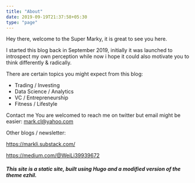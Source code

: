```yaml
---
title: "About"
date: 2019-09-19T21:37:58+05:30
type: "page"
---
```


Hey there, welcome to the Super Marky, it is great to see you here.

I started this blog back in September 2019, initially it was launched to introspect my own perception while now i hope it could also motivate you to think differently & radically.

There are certain topics you might expect from this blog:

  * Trading / Investing
  * Data Science / Analytics
  * VC / Entrepreneurship
  * Fitness / Lifestyle 



Contact me
You are welcomed to reach me on twitter but email might be easier: mark.cl@yahoo.com


Other blogs / newsletter:

https://markli.substack.com/ 

https://medium.com/@WeiLi39939672





##### This site is a static site, built using Hugo and a modified version of the theme ezhil. #####